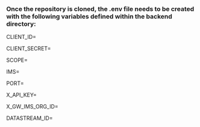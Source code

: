 ### Once the repository is cloned, the .env file needs to be created with the following variables defined within the backend directory:

CLIENT_ID=

CLIENT_SECRET=

SCOPE=

IMS=

PORT=

X_API_KEY=

X_GW_IMS_ORG_ID=

DATASTREAM_ID=
